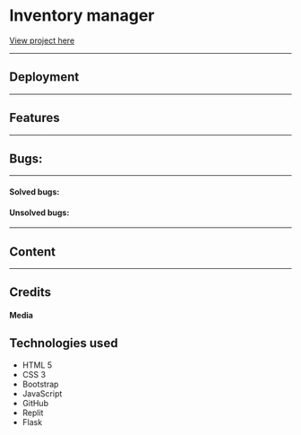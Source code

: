 # Inventory manager

[View project here](#)

---


## Deployment

---

## Features

---

## Bugs:

---

#### Solved bugs:

#### Unsolved bugs:

---

## Content

---

## Credits

#### Media

## Technologies used

- HTML 5
- CSS 3
- Bootstrap
- JavaScript
- GitHub
- Replit
- Flask